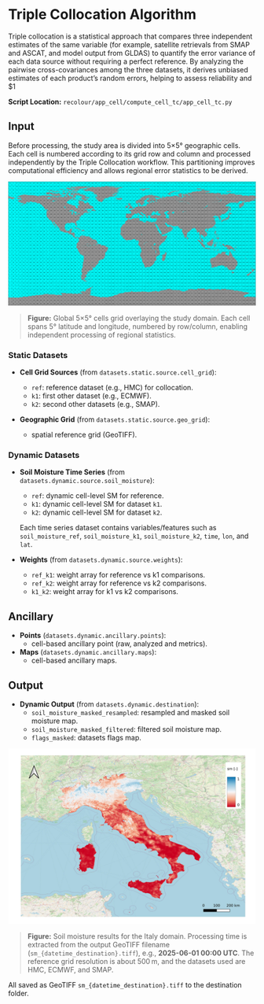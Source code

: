 # Triple Collocation Algorithm

Triple collocation is a statistical approach that compares three independent estimates of the same variable (for example, satellite retrievals from SMAP and ASCAT, and model output from GLDAS) to quantify the error variance of each data source without requiring a perfect reference. By analyzing the pairwise cross-covariances among the three datasets, it derives unbiased estimates of each product’s random errors, helping to assess reliability and \$1

**Script Location:** `recolour/app_cell/compute_cell_tc/app_cell_tc.py`

## Input

Before processing, the study area is divided into 5×5° geographic cells. Each cell is numbered according to its grid row and column and processed independently by the Triple Collocation workflow. This partitioning improves computational efficiency and allows regional error statistics to be derived.



![Global 5×5° Cell Partitioning](images/5x5_cell_partitioning.png)

> **Figure:** Global 5×5° cells grid overlaying the study domain. Each cell spans 5° latitude and longitude, numbered by row/column, enabling independent processing of regional statistics.


### Static Datasets

- **Cell Grid Sources** (from `datasets.static.source.cell_grid`):

  - `ref`: reference dataset (e.g., HMC) for collocation.
  - `k1`: first other dataset (e.g., ECMWF).
  - `k2`: second other datasets (e.g., SMAP).

- **Geographic Grid** (from `datasets.static.source.geo_grid`):

  - spatial reference grid (GeoTIFF).

### Dynamic Datasets

- **Soil Moisture Time Series** (from `datasets.dynamic.source.soil_moisture`):

  - `ref`: dynamic cell-level SM for reference.
  - `k1`: dynamic cell-level SM for dataset `k1`.
  - `k2`: dynamic cell-level SM for dataset `k2`.

  Each time series dataset contains variables/features such as `soil_moisture_ref`, `soil_moisture_k1`, `soil_moisture_k2`, `time`, `lon`, and `lat`.

- **Weights** (from `datasets.dynamic.source.weights`):

  - `ref_k1`: weight array for reference vs k1 comparisons.
  - `ref_k2`: weight array for reference vs k2 comparisons.
  - `k1_k2`: weight array for k1 vs k2 comparisons.

## Ancillary

- **Points** (`datasets.dynamic.ancillary.points`):
  - cell-based ancillary point (raw, analyzed and metrics).
- **Maps** (`datasets.dynamic.ancillary.maps`):
  - cell-based ancillary maps.

## Output

- **Dynamic Output** (from `datasets.dynamic.destination`):
  - `soil_moisture_masked_resampled`: resampled and masked soil moisture map.
  - `soil_moisture_masked_filtered`: filtered soil moisture map.
  - `flags_masked`: datasets flags map.





![Italy Triple Collocation)](images/sm_layout.jpeg)

> **Figure:** Soil moisture results for the Italy domain. Processing time is extracted from the output GeoTIFF filename (`sm_{datetime_destination}.tiff`), e.g., **2025-06-01 00:00 UTC**. The reference grid resolution is about 500 m, and the datasets used are HMC, ECMWF, and SMAP.


All saved as GeoTIFF `sm_{datetime_destination}.tiff` to the destination folder.

